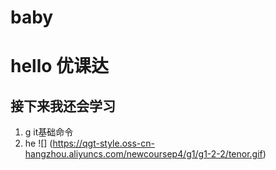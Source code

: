 # baby
# hello 优课达
## 接下来我还会学习
1. g it基础命令
1. he
![] (https://qgt-style.oss-cn-hangzhou.aliyuncs.com/newcoursep4/g1/g1-2-2/tenor.gif)
